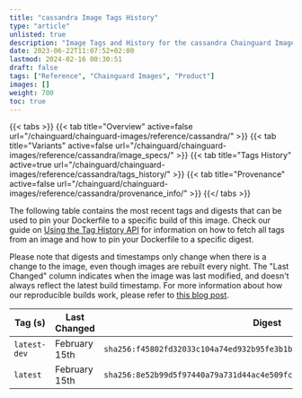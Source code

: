 ```yaml
---
title: "cassandra Image Tags History"
type: "article"
unlisted: true
description: "Image Tags and History for the cassandra Chainguard Image"
date: 2023-06-22T11:07:52+02:00
lastmod: 2024-02-16 00:30:51
draft: false
tags: ["Reference", "Chainguard Images", "Product"]
images: []
weight: 700
toc: true
---
```


{{< tabs >}}
{{< tab title="Overview" active=false url="/chainguard/chainguard-images/reference/cassandra/" >}}
{{< tab title="Variants" active=false url="/chainguard/chainguard-images/reference/cassandra/image_specs/" >}}
{{< tab title="Tags History" active=true url="/chainguard/chainguard-images/reference/cassandra/tags_history/" >}}
{{< tab title="Provenance" active=false url="/chainguard/chainguard-images/reference/cassandra/provenance_info/" >}}
{{</ tabs >}}

The following table contains the most recent tags and digests that can be used to pin your Dockerfile to a specific build of this image. Check our guide on [Using the Tag History API](/chainguard/chainguard-images/using-the-tag-history-api/) for information on how to fetch all tags from an image and how to pin your Dockerfile to a specific digest.

Please note that digests and timestamps only change when there is a change to the image, even though images are rebuilt every night. The "Last Changed" column indicates when the image was last modified, and doesn't always reflect the latest build timestamp. For more information about how our reproducible builds work, please refer to [this blog post](https://www.chainguard.dev/unchained/reproducing-chainguards-reproducible-image-builds).

| Tag (s)       | Last Changed  | Digest                                                                    |
|---------------|---------------|---------------------------------------------------------------------------|
|  `latest-dev` | February 15th | `sha256:f45802fd32033c104a74ed932b95fe3b1b2c2bc0eeb5f9167ba5f4012f2f9e27` |
|  `latest`     | February 15th | `sha256:8e52b99d5f97440a79a731d44ac4e509fc98ca1da0e5f65832f3db58afae74df` |

